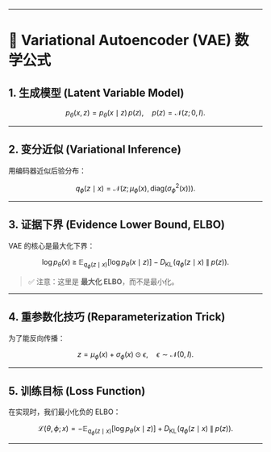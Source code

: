 
---

# 📘 Variational Autoencoder (VAE) 数学公式

## **1. 生成模型 (Latent Variable Model)**

$$
p_\theta(x, z) = p_\theta(x \mid z)\, p(z), \quad p(z) = \mathcal{N}(z; 0, I).
$$

---

## **2. 变分近似 (Variational Inference)**

用编码器近似后验分布：

$$
q_\phi(z \mid x) = \mathcal{N}(z; \mu_\phi(x), \, \mathrm{diag}(\sigma_\phi^2(x))).
$$

---

## **3. 证据下界 (Evidence Lower Bound, ELBO)**

VAE 的核心是最大化下界：

$$
\log p_\theta(x) \;\geq\;
\mathbb{E}_{q_\phi(z \mid x)} \big[ \log p_\theta(x \mid z) \big]
\;-\; D_{\mathrm{KL}}\!\left( q_\phi(z \mid x) \;\|\; p(z) \right).
$$

> ✅ 注意：这里是 **最大化 ELBO**，而不是最小化。

---

## **4. 重参数化技巧 (Reparameterization Trick)**

为了能反向传播：

$$
z = \mu_\phi(x) + \sigma_\phi(x) \odot \epsilon, 
\quad \epsilon \sim \mathcal{N}(0, I).
$$

---

## **5. 训练目标 (Loss Function)**

在实现时，我们最小化负的 ELBO：

$$
\mathcal{L}(\theta, \phi; x) 
= - \mathbb{E}_{q_\phi(z \mid x)} \big[ \log p_\theta(x \mid z) \big]
\;+\; D_{\mathrm{KL}}\!\left( q_\phi(z \mid x) \;\|\; p(z) \right).
$$

---


